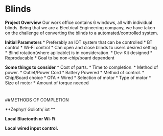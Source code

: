 # Blinds

**Project Overview**
Our work office contains 6 windows, all with individual blinds. Being that
we are a Electrical Engineering company, we have taken on the challenge of
converting the blinds to a automated/controlled system.

**Initial Parameters**
	* Preferably an IOT system that can be controlled
		* BT control
		* Wi-Fi control
	* Can open and close blinds to users desired setting
	* Blind rotation(where aplicable) is in consideration.
	* Dev-Kit designed
	* Reproducable
		* Goal to be non-chip/board dependent
		
**Some things to consider** 
	* Cost of parts.
	* Time to completion.
	* Method of power.
		* Outlet/Power Cord
		* Battery Powered
	* Method of control.
		* Chip/Board choice
		* OTA
		* Wired
	* Selection of motor
		* Type of motor
		* Size of motor
		* Amount of torque needed
#		
##METHODS OF COMPLETION

**Zephyr/ Golioth/ iot **

**Local Bluetooth or Wi-Fi**

**Local wired input control.**
